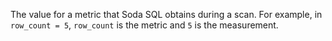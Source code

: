 The value for a metric that Soda SQL obtains during a scan. For example, in `row_count = 5`, `row_count` is the metric and `5` is the measurement.